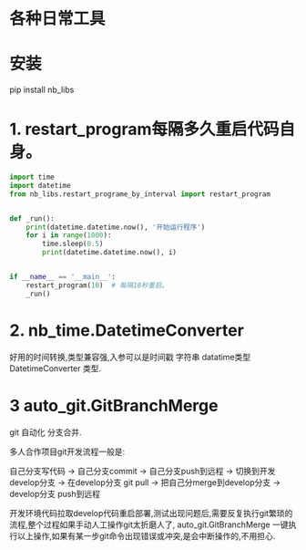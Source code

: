 # 各种日常工具

# 安装

pip install nb_libs

# 1. restart_program每隔多久重启代码自身。

```python
import time
import datetime
from nb_libs.restart_programe_by_interval import restart_program


def _run():
    print(datetime.datetime.now(), '开始运行程序')
    for i in range(1000):
        time.sleep(0.5)
        print(datetime.datetime.now(), i)


if __name__ == '__main__':
    restart_program(10)  # 每隔10秒重启。
    _run()
```


# 2. nb_time.DatetimeConverter

好用的时间转换,类型兼容强,入参可以是时间戳 字符串 datatime类型 DatetimeConverter 类型.

# 3 auto_git.GitBranchMerge

git 自动化 分支合并.

多人合作项目git开发流程一般是:

自己分支写代码 -> 自己分支commit -> 自己分支push到远程 -> 切换到开发develop分支 -> 在develop分支 git pull ->
把自己分merge到develop分支 -> develop分支 push到远程 

开发环境代码拉取develop代码重启部署,测试出现问题后,需要反复执行git繁琐的流程,整个过程如果手动人工操作git太折磨人了,
auto_git.GitBranchMerge 一键执行以上操作,如果有某一步git命令出现错误或冲突,是会中断操作的,不用担心.